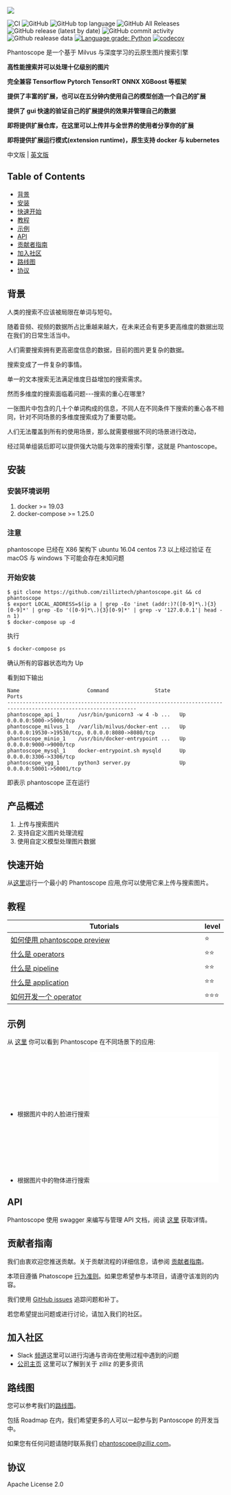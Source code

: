 ![](https://github.com/zilliztech/phantoscope/blob/master/.github/logo.png)

![CI](https://github.com/zilliztech/phantoscope/workflows/CI/badge.svg?branch=master)
![GitHub](https://img.shields.io/github/license/zilliztech/phantoscope)
![GitHub top language](https://img.shields.io/github/languages/top/zilliztech/phantoscope)
![GitHub All Releases](https://img.shields.io/github/downloads/zilliztech/phantoscope/total)
![GitHub release (latest by date)](https://img.shields.io/github/v/release/zilliztech/phantoscope)
![GitHub commit activity](https://img.shields.io/github/commit-activity/w/zilliztech/phantoscope)
![Github realease data](https://img.shields.io/github/release-date/zilliztech/phantoscope)
[![Language grade: Python](https://img.shields.io/lgtm/grade/python/g/zilliztech/phantoscope.svg?logo=lgtm&logoWidth=18)](https://lgtm.com/projects/g/zilliztech/phantoscope/context:python)
[![codecov](https://codecov.io/gh/zilliztech/phantoscope/branch/master/graph/badge.svg)](https://codecov.io/gh/zilliztech/phantoscope)

Phantoscope 是一个基于 Milvus 与深度学习的云原生图片搜索引擎

**高性能搜索并可以处理十亿级别的图片**

**完全兼容 Tensorflow Pytorch TensorRT ONNX XGBoost 等框架**

**提供了丰富的扩展，也可以在五分钟内使用自己的模型创造一个自己的扩展**

**提供了 gui 快速的验证自己的扩展提供的效果并管理自己的数据**

**即将提供扩展仓库，在这里可以上传并与全世界的使用者分享你的扩展**

**即将提供扩展运行模式(extension runtime)，原生支持 docker 与 kubernetes**

中文版 | [英文版](README.md)

## Table of Contents

- [背景](#背景)
- [安装](#安装)
- [快速开始](#快速开始)
- [教程](#教程)
- [示例](#示例)
- [API](#API)
- [贡献者指南](#贡献者指南)
- [加入社区](#加入社区)
- [路线图](#路线图)
- [协议](#协议)

## 背景

人类的搜索不应该被局限在单词与短句。

随着音频、视频的数据所占比重越来越大，在未来还会有更多更高维度的数据出现在我们的日常生活当中。

人们需要搜索拥有更高密度信息的数据，目前的图片更复杂的数据。

搜索变成了一件复杂的事情。

单一的文本搜索无法满足维度日益增加的搜索需求。

然而多维度的搜索面临着问题---搜索的重心在哪里?

一张图片中包含的几十个单词构成的信息，不同人在不同条件下搜索的重心各不相同，针对不同场景的多维度搜索成为了重要功能。

人们无法覆盖到所有的使用场景，那么就需要根据不同的场景进行改动，

经过简单组装后即可以提供强大功能与效率的搜索引擎，这就是 Phantoscope。

## 安装
### 安装环境说明
1. docker >= 19.03
2. docker-compose >= 1.25.0
### 注意
phantoscope 已经在 X86 架构下 ubuntu 16.04 centos 7.3 以上经过验证
在 macOS 与 windows 下可能会存在未知问题
### 开始安装
```
$ git clone https://github.com/zilliztech/phantoscope.git && cd phantoscope
$ export LOCAL_ADDRESS=$(ip a | grep -Eo 'inet (addr:)?([0-9]*\.){3}[0-9]*' | grep -Eo '([0-9]*\.){3}[0-9]*' | grep -v '127.0.0.1'| head -n 1)
$ docker-compose up -d
```
执行 
``` bash
$ docker-compose ps
``` 

确认所有的容器状态均为 Up

看到如下输出
```
Name                      Command               State                        Ports
----------------------------------------------------------------------------------------------------------------
phantoscope_api_1      /usr/bin/gunicorn3 -w 4 -b ...   Up      0.0.0.0:5000->5000/tcp
phantoscope_milvus_1   /var/lib/milvus/docker-ent ...   Up      0.0.0.0:19530->19530/tcp, 0.0.0.0:8080->8080/tcp
phantoscope_minio_1    /usr/bin/docker-entrypoint ...   Up      0.0.0.0:9000->9000/tcp
phantoscope_mysql_1    docker-entrypoint.sh mysqld      Up      0.0.0.0:3306->3306/tcp
phantoscope_vgg_1      python3 server.py                Up      0.0.0.0:50001->50001/tcp
```
即表示 phantoscope 正在运行


## 产品概述
1. 上传与搜索图片
2. 支持自定义图片处理流程
3. 使用自定义模型处理图片数据


## 快速开始
从[这里](./docs/site/zh-CN/quickstart)运行一个最小的 Phantoscope 应用,你可以使用它来上传与搜索图片。


## 教程

| Tutorials                                                                                              <img width=700/> | level  |
| ------------------------------------------------------------                                                            | ------ |
| [如何使用 phantoscope preview](./docs/site/zh-CN/tutorials/preview.md)                                                  | ⭐     |
| [什么是 operators](./docs/site/zh-CN/tutorials/operator.md)                                                             | ⭐⭐   |
| [什么是 pipeline](./docs/site/zh-CN/tutorials/pipeline.md)                                                              | ⭐⭐   |
| [什么是 application](./docs/site/zh-CN/tutorials/application.md)                                                        | ⭐⭐   |
| [如何开发一个 operator](./operators/HowToAddAOperator.md)                                                               | ⭐⭐⭐ |
## 示例
从 [这里](./docs/site/zh-CN/examples) 你可以看到 Phantoscope 在不同场景下的应用:

 - 根据图片中的人脸进行搜索![](./docs/site/zh-CN/examples/face.md)
 - 根据图片中的物体进行搜索![](./docs/site/zh-CN/examples/object.md)
## API
Phantoscope 使用 swagger 来编写与管理 API 文档，阅读 [这里](./docs/site/zh-CN/openapi/README.md) 获取详情。

## 贡献者指南
我们由衷欢迎您推送贡献。关于贡献流程的详细信息，请参阅 [贡献者指南](CONTRIBUTING.md)。

本项目遵循 Phatoscope [行为准则](CODE_OF_CONDUCT.md)。如果您希望参与本项目，请遵守该准则的内容。

我们使用 [GitHub issues](https://github.com/zilliztech/phantoscope/issues) 追踪问题和补丁。

若您希望提出问题或进行讨论，请加入我们的社区。



## 加入社区

- Slack [频道](https://join.slack.com/t/zillizworkplace/shared_invite/zt-enpvlmud-6gnqhPqQryhQLfj3BQhbew)这里可以进行沟通与咨询在使用过程中遇到的问题
- [公司主页](https://zilliz.com/) 这里可以了解到关于 zilliz 的更多资讯


## 路线图

您可以参考我们的[路线图](https://github.com/zilliztech/phantoscope/milestones)。

包括 Roadmap 在内，我们希望更多的人可以一起参与到 Pantoscope 的开发当中。

如果您有任何问题请随时联系我们 phantoscope@zilliz.com。


## 协议

Apache License 2.0
